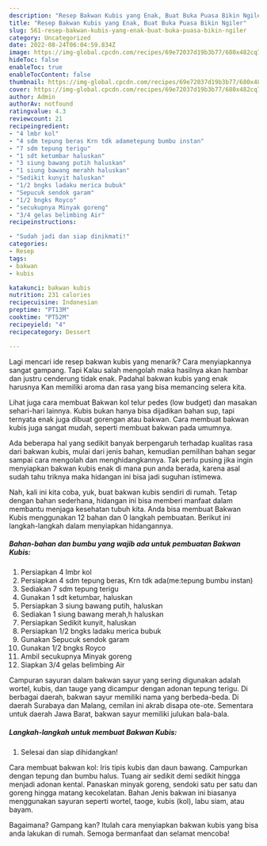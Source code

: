 ```yaml
---
description: "Resep Bakwan Kubis yang Enak, Buat Buka Puasa Bikin Ngiler"
title: "Resep Bakwan Kubis yang Enak, Buat Buka Puasa Bikin Ngiler"
slug: 561-resep-bakwan-kubis-yang-enak-buat-buka-puasa-bikin-ngiler
category: Uncategorized
date: 2022-08-24T06:04:59.834Z
image: https://img-global.cpcdn.com/recipes/69e72037d19b3b77/680x482cq70/bakwan-kubis-foto-resep-utama.jpg
hideToc: false
enableToc: true
enableTocContent: false
thumbnail: https://img-global.cpcdn.com/recipes/69e72037d19b3b77/680x482cq70/bakwan-kubis-foto-resep-utama.jpg
cover: https://img-global.cpcdn.com/recipes/69e72037d19b3b77/680x482cq70/bakwan-kubis-foto-resep-utama.jpg
author: Admin
authorAv: notfound
ratingvalue: 4.3
reviewcount: 21
recipeingredient:
- "4 lmbr kol"
- "4 sdm tepung beras Krn tdk adametepung bumbu instan"
- "7 sdm tepung terigu"
- "1 sdt ketumbar haluskan"
- "3 siung bawang putih haluskan"
- "1 siung bawang merahh haluskan"
- "Sedikit kunyit haluskan"
- "1/2 bngks ladaku merica bubuk"
- "Sepucuk sendok garam"
- "1/2 bngks Royco"
- "secukupnya Minyak goreng"
- "3/4 gelas belimbing Air"
recipeinstructions:

- "Sudah jadi dan siap dinikmati!"
categories:
- Resep
tags:
- bakwan
- kubis

katakunci: bakwan kubis 
nutrition: 231 calories
recipecuisine: Indonesian
preptime: "PT13M"
cooktime: "PT52M"
recipeyield: "4"
recipecategory: Dessert

---
```



Lagi mencari ide resep bakwan kubis yang menarik? Cara menyiapkannya sangat gampang. Tapi Kalau salah mengolah maka hasilnya akan hambar dan justru cenderung tidak enak. Padahal bakwan kubis yang enak harusnya Kan memiliki aroma dan rasa yang bisa memancing selera kita.


Lihat juga cara membuat Bakwan kol telur pedes (low budget) dan masakan sehari-hari lainnya. Kubis bukan hanya bisa dijadikan bahan sup, tapi ternyata enak juga dibuat gorengan atau bakwan. Cara membuat bakwan kubis juga sangat mudah, seperti membuat bakwan pada umumnya.

Ada beberapa hal yang sedikit banyak berpengaruh terhadap kualitas rasa dari bakwan kubis, mulai dari jenis bahan, kemudian pemilihan bahan segar sampai cara mengolah dan menghidangkannya. Tak perlu pusing jika ingin menyiapkan bakwan kubis enak di mana pun anda berada, karena asal sudah tahu triknya maka hidangan ini bisa jadi suguhan istimewa.


Nah, kali ini kita coba, yuk, buat bakwan kubis sendiri di rumah. Tetap dengan bahan sederhana, hidangan ini bisa memberi manfaat dalam membantu menjaga kesehatan tubuh kita. Anda bisa membuat Bakwan Kubis menggunakan 12 bahan dan 0 langkah pembuatan. Berikut ini langkah-langkah dalam menyiapkan hidangannya.

<!--inarticleads1-->

##### Bahan-bahan dan bumbu yang wajib ada untuk pembuatan Bakwan Kubis:

1. Persiapkan 4 lmbr kol
1. Persiapkan 4 sdm tepung beras, Krn tdk ada(me:tepung bumbu instan)
1. Sediakan 7 sdm tepung terigu
1. Gunakan 1 sdt ketumbar, haluskan
1. Persiapkan 3 siung bawang putih, haluskan
1. Sediakan 1 siung bawang merah,h haluskan
1. Persiapkan Sedikit kunyit, haluskan
1. Persiapkan 1/2 bngks ladaku merica bubuk
1. Gunakan Sepucuk sendok garam
1. Gunakan 1/2 bngks Royco
1. Ambil secukupnya Minyak goreng
1. Siapkan 3/4 gelas belimbing Air


Campuran sayuran dalam bakwan sayur yang sering digunakan adalah wortel, kubis, dan tauge yang dicampur dengan adonan tepung terigu. Di berbagai daerah, bakwan sayur memiliki nama yang berbeda-beda. Di daerah Surabaya dan Malang, cemilan ini akrab disapa ote-ote. Sementara untuk daerah Jawa Barat, bakwan sayur memiliki julukan bala-bala. 

<!--inarticleads2-->

##### Langkah-langkah untuk membuat Bakwan Kubis:


1. Selesai dan siap dihidangkan!

Cara membuat bakwan kol: Iris tipis kubis dan daun bawang. Campurkan dengan tepung dan bumbu halus. Tuang air sedikit demi sedikit hingga menjadi adonan kental. Panaskan minyak goreng, sendoki satu per satu dan goreng hingga matang kecokelatan. Bahan Jenis bakwan ini biasanya menggunakan sayuran seperti wortel, taoge, kubis (kol), labu siam, atau bayam. 

Bagaimana? Gampang kan? Itulah cara menyiapkan bakwan kubis yang bisa anda lakukan di rumah. Semoga bermanfaat dan selamat mencoba!

